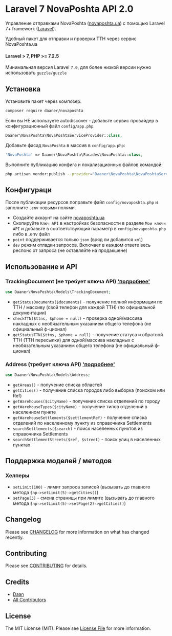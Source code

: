 # Laravel 7 NovaPoshta API 2.0

Управление отправками NovaPoshta ([novaposhta.ua](https://novaposhta.ua/)) с помощью Laravel 7+ framework ([Laravel](https://laravel.com)).

Удобный пакет для отправки и проверки ТТН через сервис NovaPoshta.ua


#### Laravel > 7, PHP >= 7.2.5
Минимальная версия Laravel `7.0`, для более низкой версии нужно использовать `guzzle/guzzle`


## Установка
Установите пакет через композер.

``` bash
composer require daaner/novaposhta
```


Если вы НЕ используете autodiscover - добавьте сервис провайдер в конфигурационный файл `config/app.php`.

```php
Daaner\NovaPoshta\NovaPoshtaServiceProvider::class,
```


Добавьте фасад `NovaPoshta` в массив в `config/app.php`:

```php
'NovaPoshta' => Daaner\NovaPoshta\Facades\NovaPoshta::class,
```


Выполните публикацию конфига и локализационных файлов командой:

``` bash
php artisan vendor:publish --provider="Daaner\NovaPoshta\NovaPoshtaServiceProvider"
```

## Конфигураци

После публикации ресурсов поправьте файл `config/novaposhta.php` и заполните `.env` новыми полями.

- Создайте аккаунт на сайте [novaposhta.ua](https://novaposhta.ua)
- Скопируйте `Ключ API` в настройках безопасности в разделе `Мои ключи API` и добавьте в соответствующий параметр в `config/novaposhta.php` либо в .env файл
- `point` поддерживается только `json` (вряд ли добавится `xml`)
- `dev` режим отладки запросов. Включает в каждом ответе весь респонс от запроса (не оставляйте на продакшене)



## Использование и API
### TrackingDocument (не требует ключа API) ['подробнее'](/docs/TrackingDocument.md)
```php
use Daaner\NovaPoshta\Models\TrackingDocument;
```
- `getStatusDocuments($documents)` - получение полной информации по ТТН / массиву (свой телефон для каждой ТТН) (по официальной документации)
- `checkTTN($ttns, $phone = null)` - проверка одной/массива накладных с необязательным указанием общего телефона (не официальный ф-ционал)
- `getStatusTTN($ttns, $phone = null)` - получение статуса и обратной ТТН (ТТН пересылки) для одной/массива накладных с необязательным указанием общего телефона (не официальный ф-ционал)


### Address (требует ключа API) ['подробнее'](./docs/Address.md)
```php
use Daaner\NovaPoshta\Models\Address;
```
- `getAreas()` - получение списка областей
- `getCities()` - получение списка городов либо выборка (поиском или Ref)
- `getWarehouses($cityName)` - получение списка отделений по городу
- `getWarehouseTypes($cityName)` - получение типов отделений в населенном пункте
- `getWarehouseSettlements($settlementRef)` - получение списка отделений по населенному пункту из справочника Settlements
- `searchSettlements($search)` - поиск населенных пунктов из справочника Settlements
- `searchSettlementStreets($ref, $street)` - поиск улиц в населенных пунктах






## Поддержка моделей / методов
### Хелперы
- `setLimit(100)` - лимит запроса записей (вызывать до главного метода `$np->setLimit(5)->getCities()`)
- `setPage(3)` - смена страницы при лимите (вызывать до главного метода `$np->setLimit(5)->setPage(2)->getCities()`)


## Changelog
Please see [CHANGELOG](CHANGELOG.md) for more information on what has changed recently.


## Contributing
Please see [CONTRIBUTING](CONTRIBUTING.md) for details.


## Credits
- [Daan](https://github.com/daaner)
- [All Contributors](../../contributors)

## License

The MIT License (MIT). Please see [License File](LICENSE.md) for more information.
